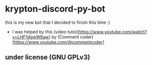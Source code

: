 # krypton-discord-py-bot
this is my new bot that I decided to finish this time :)

- I was helped by this (video tuto)[https://www.youtube.com/watch?v=LHF1dgwW6aw] by (Comment coder)[https://www.youtube.com/@commentcoder]

## under license (GNU GPLv3)
